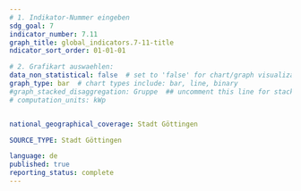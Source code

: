 ```yaml
---
# 1. Indikator-Nummer eingeben 
sdg_goal: 7
indicator_number: 7.11
graph_title: global_indicators.7-11-title
ndicator_sort_order: 01-01-01

# 2. Grafikart auswaehlen: 
data_non_statistical: false  # set to 'false' for chart/graph visualization 
graph_type: bar  # chart types include: bar, line, binary 
#graph_stacked_disaggregation: Gruppe  ## uncomment this line for stacked bars. eplace 'Geschlecht' with the field of aggregation. 
# computation_units: kWp


national_geographical_coverage: Stadt Göttingen

SOURCE_TYPE: Stadt Göttingen

language: de   
published: true 
reporting_status: complete
---
```

